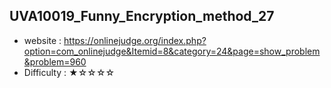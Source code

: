 ## UVA10019_Funny_Encryption_method_27
+ website : https://onlinejudge.org/index.php?option=com_onlinejudge&Itemid=8&category=24&page=show_problem&problem=960
+ Difficulty : ★☆☆☆☆
